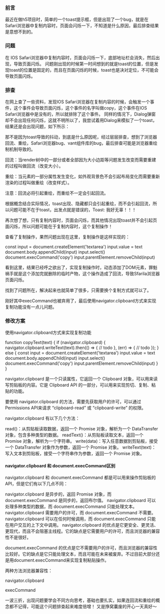 ### 前言
最近在做h5项目时，简单的一个toast提示框，但是出现了一个bug，就是在Safari浏览器中复制内容时，页面会闪烁一下，不知道是什么原因，最后排查结果是意想不到的。

### 问题

在 IOS Safari浏览器中复制内容时，页面会闪烁一下，底部地址栏会消失，然后出现，导致页面闪烁。
问题刚出现的时候第一时间想到的就是toast的位置，但是发现toast的位置是固定的，而且在页面闪烁的时候，toast也是决对定位，不可能会导致页面闪烁。

### 排查

在网上查了一些资料，发现IOS Safari浏览器在复制内容的时候，会触发一个事件，这个事件会导致页面闪烁，这个事件的名字叫做copy，这个事件在IOS Safari浏览器中是没有的，所以就排除了这个事件。
同样的情况下，Dialog弹窗却不会出现任何闪烁，这就不明所以了，我尝试着用Dialog来模拟了一个toast，结果还是会出现问题，如下所示：


那不是因为toast导致的抖动，到底是什么原因呢，经过层层排查，想到了浏览器回流、重绘，Safari浏览器bug、vant组件库的bug，最后排查可能是浏览器重绘制机制导致的。

回流：当render树中的一部分或者全部因为大小边距等问题发生改变而需要重建的过程叫做回流（改变大小）。

重绘：当元素的一部分属性发生变化，如外观背景色不会引起布局变化而需要重新渲染的过程叫做重绘（改变样式）。

注意：回流必将引起重绘，而重绘不一定会引起回流。

根据概念结合实际情况，toast出现、隐藏都只会引起重绘，而不会引起回流，所以问题可能不在于toast，出发点就是错误的，Toast: 我好无辜！！！

再次想了想，只有复制内容时，页面会闪烁，而其他情况出现toast并不会引起页面闪烁，所以问题可能在于复制内容时，这个复制操作！

查看了复制操作，果然问题出现在这里，复制操作是这样实现的：

const input = document.createElement('textarea')
input.value = text
document.body.appendChild(input)
input.select()
document.execCommand('copy')
input.parentElement.removeChild(input)

看到这里，结果已经呼之欲出了，实现复制操作时，动态添加了DOM元素，罪魁祸手就是这个添加完就删除的临时产物，这个操作造成了回流，导致Sfarila浏览器页面闪烁。

找到了问题所在，解决起来也就简单了很多，只需要换个复制方式就可以了。

刚好其中execCommand也被弃用了，最后使用navigator.clipboard方式来实现复制功能没有一点儿问题。

### 修改方案

使用navigator.clipboard方式来实现复制功能

function copyText(text) {
  if (navigator.clipboard) {
    navigator.clipboard.writeText(text).then(() => {
      // todo
    }, (err) => {
      // todo
    });
  } else {
    const input = document.createElement('textarea')
    input.value = text
    document.body.appendChild(input)
    input.select()
    document.execCommand('copy')
    input.parentElement.removeChild(input)
  }
}

navigator.clipboard 是一个只读属性，它返回一个 Clipboard 对象，可以用来读写剪贴板的内容。它是 Clipboard API 的一部分，可以用来实现剪切、复制、粘贴的功能。

要使用 navigator.clipboard 的方法，需要先获取用户的许可，可以通过 Permissions API来请求 “clipboard-read” 或 “clipboard-write” 的权限。

navigator.clipboard 有以下几个方法：

read()：从剪贴板读取数据，返回一个 Promise 对象，解析为一个 DataTransfer 对象，包含多种类型的数据。
readText()：从剪贴板读取文本，返回一个 Promise 对象，解析为一个字符串。
write(data)：写入任意数据到剪贴板，接受一个 DataTransfer 对象作为参数，返回一个 Promise 对象。
writeText(text)：写入文本到剪贴板，接受一个字符串作为参数，返回一个 Promise 对象。

#### navigator.clipboard 和 document.execCommand区别

navigator.clipboard 和 document.execCommand 都是可以用来操作剪贴板的 API，但是它们有以下几点不同：

navigator.clipboard 是异步的，返回 Promise 对象，而 document.execCommand 是同步的，返回布尔值。
navigator.clipboard 可以处理多种类型的数据，而 document.execCommand 只能处理文本。
navigator.clipboard 需要用户的许可，而 document.execCommand 不需要。
navigator.clipboard 可以在任何时候调用，而 document.execCommand 只能在用户交互的上下文中调用。
navigator.clipboard 的优点是它更安全、更灵活、更现代，而且不会阻塞主线程。它的缺点是它需要用户的许可，而且浏览器的兼容性不是很好。

document.execCommand 的优点是它不需要用户的许可，而且浏览器的兼容性比较好。它的缺点是它只能处理文本，而且可能在未来被废弃。不过目前大部分还是用document.execCommand来实现复制粘贴操作。

两种方法浏览器兼容性：


navigator.clipboard


execCommand



一波三折，出现问题要学会不同方向思考，基础也要扎实，如果连回流和重绘的概念都不记得，可能这个问题排查起来难度倍增！
又是挣窝囊废的开心一天真好～